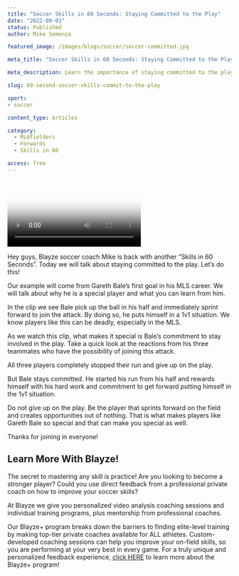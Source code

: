 ```yaml
---
title: "Soccer Skills in 60 Seconds: Staying Committed to the Play"
date: "2022-09-03"
status: Published
author: Mike Semenza

featured_image: /images/blogs/soccer/soccer-committed.jpg

meta_title: "Soccer Skills in 60 Seconds: Staying Committed to the Play"

meta_description: Learn the importance of staying committed to the play on the soccer pitch.

slug: 60-second-soccer-skills-commit-to-the-play

sport:
- soccer

content_type: Articles

category:
  - Midfielders
  - Forwards
  - Skills in 60

access: free
---
```


<video class="mux-video" id="player" poster="https://image.mux.com/MeXZedc02cTzlYvcDbagcaQ4WuRRDX2PwDGIpbepTaPI/thumbnail.jpg?time=12" controls>
	<source src="https://stream.mux.com/MeXZedc02cTzlYvcDbagcaQ4WuRRDX2PwDGIpbepTaPI.m3u8" type="video/mp4" />
</video>

Hey guys, Blayze soccer coach Mike is back with another “Skills in 60 Seconds”. Today we will talk about staying committed to the play. Let’s do this!

Our example will come from Gareth Bale’s first goal in his MLS career. We will talk about why he is a special player and what you can learn from him.

In the clip we see Bale pick up the ball in his half and immediately sprint forward to join the attack. By doing so, he puts himself in a 1v1 situation. We know players like this can be deadly, especially in the MLS.

As we watch this clip, what makes it special is Bale’s commitment to stay involved in the play. Take a quick look at the reactions from his three teammates who have the possibility of joining this attack.

All three players completely stopped their run and give up on the play.

But Bale stays committed. He started his run from his half and rewards himself with his hard work and commitment to get forward putting himself in the 1v1 situation.

Do not give up on the play. Be the player that sprints forward on the field and creates opportunities out of nothing. That is what makes players like Gareth Bale so special and that can make you special as well.

Thanks for joining in everyone!

## Learn More With Blayze!

The secret to mastering any skill is practice! Are you looking to become a stronger player? Could you use direct feedback from a professional private coach on how to improve your soccer skills?

At Blayze we give you personalized video analysis coaching sessions and individual training programs, plus mentorship from professional coaches.

Our Blayze+ program breaks down the barriers to finding elite-level training by making top-tier private coaches available for ALL athletes. Custom-developed coaching sessions can help you improve your on-field skills, so you are performing at your very best in every game. For a truly unique and personalized feedback experience, [click HERE](https://blayze.io/soccer) to learn more about the Blayze+ program!